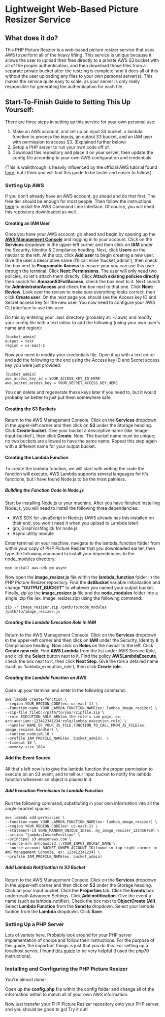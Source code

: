 # Lightweight Web-Based Picture Resizer Service

## What does it do?
This PHP Picture Reszier is a web-based picture resizer service that uses AWS to perform all of the heavy lifting. This service is unique because it allows the user to upload their files directly to a private AWS S3 bucket with all of the proper authentication, and then download those files from a separate private bucket after the resizing is complete, and it does all of this without the user uploading any files to your own personal server(s). This makes the service quite easy to scale, as your server is only really responsible for generating the authentication for each file.

## Start-To-Finish Guide to Setting This Up Yourself:
There are three steps in setting up this service for your own personal use:
1.  Make an AWS account, and set up an input S3 bucket, a lambda function to process the inputs, an output S3 bucket, and an IAM user with permission to access S3. (Explained further below)
2.  Setup a PHP server to run your own code off of.
3.  Download this repository and place it on your server, then update the config file according to your own AWS configuration and credentials.

(This is walkthrough is heavily influenced by the official AWS tutorial found [here](http://docs.aws.amazon.com/lambda/latest/dg/with-s3-example.html), but I think you will find this guide to be faster and easier to follow.)

### Setting Up AWS
If you don't already have an AWS account, go ahead and do that first. The free tier should be enough for most people. Then follow the instructions [here](http://docs.aws.amazon.com/cli/latest/userguide/installing.html) to install the AWS Command Line Interface. Of course, you will need this repository downloaded as well.

#### Creating an IAM User
Once you have your AWS account, go ahead and begin by opening up the **[AWS Management Console](https://aws.amazon.com/console/)** and logging in to your account. Click on the **Services** dropdown in the upper-left corner and then click on **IAM** under the Security, Identity & Compliance heading. Next, click **Users** on the navbar to the left. At the top, click **Add user** to begin creating a new user. Give the user a descriptive name (I'll call mine 'bucket_admin'), then check the box next to **Programatic Access** to ensure your you can use this user through the terminal. Click **Next: Permissions**. The user will only need two policies, so let's attach them directly. Click **Attach existing policies directly** then search for **AmazonS3FullAccess**, check the box next to it. Next search for **AdministratorAccess** and check the box next to that one. Click **Next: Review**. Look over the review to make sure everything looks correct, then click **Create user**. On the next page you should see the Access key ID and Secret access key for the new user. You now need to configure your AWS CLI interface to use this user.

Do this by entering your .aws directory (probably at: ~/.aws) and modify your config file with a text editor to add the following (using your own user's name and region):
```
[bucket_admin]
output = text
region = us-east-1
```
Now you need to modify your credentials file. Open it up with a text editor and add the following to the end using the Access key ID and Secret access key you were just provided:
```
[bucket_admin]
aws_access_key_id = YOUR_ACCESS_KEY_ID_HERE
aws_secret_access_key = YOUR_SECRET_ACCESS_KEY_HERE
```

You can delete and regenerate these keys later if you need to, but it would probably be better to just put them somewhere safe.

#### Creating the S3 Buckets
Return to the AWS Management Console. Click on the **Services** dropdown in the upper-left corner and then click on **S3** under the Storage heading. Click **Create bucket**. Give your bucket a descriptive name (like 'image-input-bucket'), then click **Create**. Note: The bucket name must be unique; no two buckets are allowed to have the same name. Repeat this step again with a different name for your output bucket.

#### Creating the Lambda Function
To create the lambda function, we will start with writing the code the function will execute. AWS Lambda supports several languages for it's functions, but I have found Node.js to be the most painless.

##### Building the Function Code in Node.js
Start by installing [Node.js]() to your machine. After you have finished installing Node.js, you will need to install the following three dependencies:
* AWS SDK for JavaScript in Node.js (AWS already has this installed on their end, you won't need it when you upload to Lambda later)
* gm, GraphicsMagick for node.js
* Async utility module

Enter terminal on your machine, navigate to the lambda_function folder from within your copy of PHP Picture Resizer that you downloaded earlier, then type the following command to install your dependencies to the node_modules directory:
```
npm install aws-sdk gm async
```
Now open the **image_resizer.js** file within the **lambda_function** folder in the PHP Picture Resizer repository. Find the **dstBucket** variable initialization and change **"OUTPUT_BUCKET"** to whatever you named your output bucket. Finally, zip up the **image_resizer.js** file and the **node_modules** folder into a single .zip file (ex. image_resizer.zip) using the following command:
```
zip -r image_resizer.zip /path/to/node_modules /path/to/image_resizer.js
```

##### Creating the Lambda Execution Role in IAM
Return to the AWS Management Console. Click on the **Services** dropdown in the upper-left corner and then click on **IAM** under the Security, Identity & Compliacnce heading. Now click on **Roles** on the navbar to the left. Click **Create new role**. Find **AWS Lambda** from the list under AWS Service Role, and click the **Select** button next to it. Find the policy **AWSLambdaExecute**, check the box next to it, then click **Next Step**. Give the role a detailed name (such as 'lambda_execution_role'), then click **Create role**.

##### Creating the Lambda Function on AWS
Open up your terminal and enter in the following command:
```
aws lambda create-function \
--region YOUR_REGION_CODE(ex: us-east-1) \
--function-name YOUR_LAMBDA_FUNCTION_NAME(ex: lambda_image_resizer) \
--zip-file fileb://path/to/your/zipfile.zip \
--role EXECUTION_ROLE_ARN(on the role's iam page, ex: arn:aws:iam::123412341234:role/lambda_execution_role) \
--handler NAME_OF_YOUR_JS_FILE.FUNCTION_TO_CALL_FROM_JS_FILE(ex: image_resizer.handler) \
--runtime nodejs6.10 \
--profile IAM_PROFILE_NAME(ex. bucket_admin)  \
--timeout 10 \
--memory-size 1024
```

#### Add the Event Source
All that's left now is to give the lambda function the proper permission to execute on an S3 event, and to tell our input bucket to notify the lambda function whenever an object is placed in it.

##### Add Execution Permission to Lambda Function
Run the following command, substituting in your own information into all the angle-bracket spaces:
```
aws lambda add-permission \
--function-name YOUR_LAMBDA_FUNCTION_NAME(ex: lambda_image_resizer) \
--region YOUR_REGION_CODE(ex: us-east-1) \
--statement-id SOME_RANDOM_UNIQUE_ID(ex. my_image_resizer_123456789) \
--action "lambda:InvokeFunction" \
--principal s3.amazonaws.com \
--source-arn arn:aws:s3:::YOUR_INPUT_BUCKET_NAME \
--source-account BUCKET_OWNER_ACCOUNT_ID(found in top right corner in AWS Management Console, ex: 123412341234) \
--profile IAM_PROFILE_NAME(ex. bucket_admin)
```

##### Add Lambda Notification to S3 Bucket
Return to the AWS Management Console. Click on the **Services** dropdown in the upper-left corner and then click on **S3** under the Storage heading. Click on your input bucket. Click the **Properties** tab. Click the **Events** box underneath Advanced Settings. Click **Add notification**. Give the event a name (such as lambda_notifier). Check the box next to **ObjectCreate (All)**. Select **Lambda Function** from the **Send to** dropdown. Select your lambda funtion from the **Lambda** dropdown. Click **Save**.

### Setting Up a PHP Server
Lots of variety here. Probably look around for your PHP server implementation of choice and follow their instructions. For the purpose of this guide, the important things is just that you do this. For setting up a localhost server, I found [this guide](https://lukearmstrong.github.io/2016/12/setup-apache-mysql-php-homebrew-macos-sierra/) to be very helpful (I used the php70 instructions).

### Installing and Configuring the PHP Picture Resizer
You're almost done!

Open up the **config.php** file within the config folder and change all of the information within to match all of your own AWS information.

Now just transfer your PHP Picture Resizer repository onto your PHP server, and you should be good to go! Try it out!
